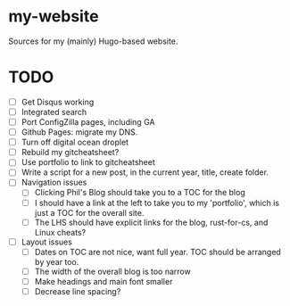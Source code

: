 # my-website

Sources for my (mainly) Hugo-based website.

# TODO
* [ ] Get Disqus working
* [ ] Integrated search
* [ ] Port ConfigZilla pages, including GA
* [ ] Github Pages: migrate my DNS.
* [ ] Turn off digital ocean droplet
* [ ] Rebuild my gitcheatsheet?
* [ ] Use portfolio to link to gitcheatsheet
* [ ] Write a script for a new post, in the current year, title, create folder.
* [ ] Navigation issues
    * [ ] Clicking Phil's Blog should take you to a TOC for the blog
    * [ ] I should have a link at the left to take you to my 'portfolio',
          which is just a TOC for the overall site.
    * [ ] The LHS should have explicit links for the blog, rust-for-cs, and Linux cheats?
* [ ] Layout issues
    * [ ] Dates on TOC are not nice, want full year. TOC should be arranged by year too.
    * [ ] The width of the overall blog is too narrow
    * [ ] Make headings and main font smaller
    * [ ] Decrease line spacing?
